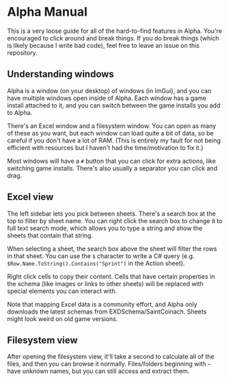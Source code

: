 # Alpha Manual

This is a very loose guide for all of the hard-to-find features in Alpha. You're encouraged to click around and break things. If you do break things (which is likely because I write bad code), feel free to leave an issue on this repository.

## Understanding windows

Alpha is a window (on your desktop) of windows (in ImGui), and you can have multiple windows open inside of Alpha. Each window has a game install attached to it, and you can switch between the game installs you add to Alpha.

There's an Excel window and a filesystem window. You can open as many of these as you want, but each window can load quite a bit of data, so be careful if you don't have a lot of RAM. (This is entirely my fault for not being efficient with resources but I haven't had the time/motivation to fix it.)

Most windows will have a `#` button that you can click for extra actions, like switching game installs. There's also usually a separator you can click and drag.

## Excel view

The left sidebar lets you pick between sheets. There's a search box at the top to filter by sheet name. You can right click the search box to change it to full text search mode, which allows you to type a string and show the sheets that contain that string.

When selecting a sheet, the search box above the sheet will filter the rows in that sheet. You can use the `$` character to write a C# query (e.g. `$Row.Name.ToString().Contains("Sprint")` in the Action sheet).

Right click cells to copy their content. Cells that have certain properties in the schema (like images or links to other sheets) will be replaced with special elements you can interact with.

Note that mapping Excel data is a community effort, and Alpha only downloads the latest schemas from EXDSchema/SaintCoinach. Sheets might look weird on old game versions.

## Filesystem view

After opening the filesystem view, it'll take a second to calculate all of the files, and then you can browse it normally. Files/folders beginning with `~` have unknown names, but you can still access and extract them.
